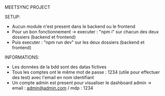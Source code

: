 MEETSYNC PROJECT

SETUP:
- Aucun module n'est present dans le backend ou le frontend
- Pour un bon fonctionnement -> executer : "npm i" sur chacun des deux dossiers (backend et frontend)
- Puis executer : "npm run dev" sur les deux dossiers (backend et frontend)

INFORMATIONS: 
- Les données de la bdd sont des datas fictives
- Tous les comptes ont le même mot de passe : 1234 (utile pour effectuer des test) avec l'email en nom identifiant
- Un compte admin est present pour visualiser le dashboard admin -> email : admin@admin.com / mdp : 1234
